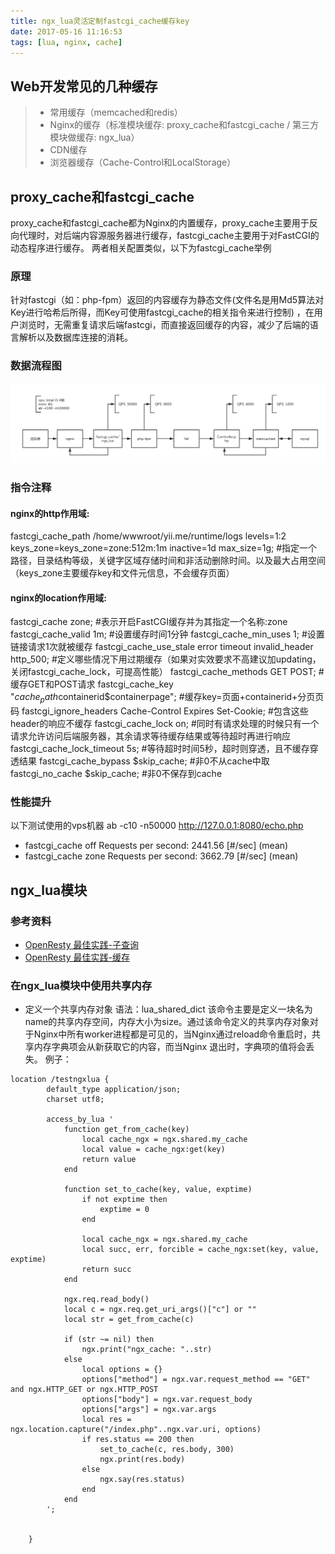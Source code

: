 ```yaml
---
title: ngx_lua灵活定制fastcgi_cache缓存key
date: 2017-05-16 11:16:53
tags: [lua, nginx, cache]
---
```

## Web开发常见的几种缓存
>* 常用缓存（memcached和redis）
>* Nginx的缓存（标准模块缓存: proxy_cache和fastcgi_cache / 第三方模块做缓存: ngx_lua）
>* CDN缓存
>* 浏览器缓存（Cache-Control和LocalStorage）

## proxy_cache和fastcgi_cache
proxy_cache和fastcgi_cache都为Nginx的内置缓存，proxy_cache主要用于反向代理时，对后端内容源服务器进行缓存，fastcgi_cache主要用于对FastCGI的动态程序进行缓存。
两者相关配置类似，以下为fastcgi_cache举例
### 原理
  针对fastcgi（如：php-fpm）返回的内容缓存为静态文件(文件名是用Md5算法对Key进行哈希后所得，而Key可使用fastcgi_cache的相关指令来进行控制)
，在用户浏览时，无需重复请求后端fastcgi，而直接返回缓存的内容，减少了后端的语言解析以及数据库连接的消耗。
### 数据流程图
![](/images/http_process.png)
### 指令注释
#### nginx的http作用域:
fastcgi_cache_path /home/wwwroot/yii.me/runtime/logs levels=1:2 keys_zone=keys_zone=zone:512m:1m inactive=1d 
max_size=1g; #指定一个路径，目录结构等级，关键字区域存储时间和非活动删除时间。以及最大占用空间（keys_zone主要缓存key和文件元信息，不会缓存页面）
#### nginx的location作用域:
fastcgi_cache zone; 				 		                    #表示开启FastCGI缓存并为其指定一个名称:zone
fastcgi_cache_valid 1m; 					                    #设置缓存时间1分钟
fastcgi_cache_min_uses  1;  					                #设置链接请求1次就被缓存
fastcgi_cache_use_stale error  timeout invalid_header http_500; #定义哪些情况下用过期缓存（如果对实效要求不高建议加updating，关闭fastcgi_cache_lock，可提高性能）
fastcgi_cache_methods GET POST; 				                #缓存GET和POST请求
fastcgi_cache_key "$cache_path$containerid$containerpage";  	#缓存key=页面+containerid+分页页码
fastcgi_ignore_headers Cache-Control Expires Set-Cookie; 	    #包含这些header的响应不缓存
fastcgi_cache_lock on;  					                    #同时有请求处理的时候只有一个请求允许访问后端服务器，其余请求等待缓存结果或等待超时再进行响应
fastcgi_cache_lock_timeout 5s;  				                #等待超时时间5秒，超时则穿透，且不缓存穿透结果
fastcgi_cache_bypass $skip_cache;   				            #非0不从cache中取
fastcgi_no_cache $skip_cache;       				            #非0不保存到cache
### 性能提升
以下测试使用的vps机器
ab -c10 -n50000 http://127.0.0.1:8080/echo.php
* fastcgi_cache off Requests per second:    2441.56 [#/sec] (mean)
* fastcgi_cache zone Requests per second:    3662.79 [#/sec] (mean)

## ngx_lua模块
### 参考资料
* [OpenResty 最佳实践-子查询](http://wiki.jikexueyuan.com/project/openresty/openresty/sub_request.html)
* [OpenResty 最佳实践-缓存](http://wiki.jikexueyuan.com/project/openresty/ngx_lua/cache.html)
### 在ngx_lua模块中使用共享内存
* 定义一个共享内存对象
语法：lua_shared_dict <name> <size>
该命令主要是定义一块名为name的共享内存空间，内存大小为size。通过该命令定义的共享内存对象对于Nginx中所有worker进程都是可见的，当Nginx通过reload命令重启时，共享内存字典项会从新获取它的内容，而当Nginx
退出时，字典项的值将会丢失。
例子：
```shell
location /testngxlua {
        default_type application/json;
        charset utf8;

        access_by_lua '
            function get_from_cache(key)
                local cache_ngx = ngx.shared.my_cache
                local value = cache_ngx:get(key)
                return value
            end

            function set_to_cache(key, value, exptime)
                if not exptime then
                    exptime = 0
                end

                local cache_ngx = ngx.shared.my_cache
                local succ, err, forcible = cache_ngx:set(key, value, exptime)
                return succ
            end

            ngx.req.read_body()
            local c = ngx.req.get_uri_args()["c"] or ""
            local str = get_from_cache(c)

            if (str ~= nil) then
                ngx.print("ngx_cache: "..str)
            else
                local options = {}
                options["method"] = ngx.var.request_method == "GET" and ngx.HTTP_GET or ngx.HTTP_POST
                options["body"] = ngx.var.request_body
                options["args"] = ngx.var.args
                local res = ngx.location.capture("/index.php"..ngx.var.uri, options)
                if res.status == 200 then
                    set_to_cache(c, res.body, 300)
                    ngx.print(res.body)
                else
                    ngx.say(res.status)
                end
            end
        ';


    }
```


